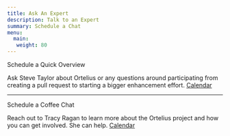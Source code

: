 ```yaml
---
title: Ask An Expert 
description: Talk to an Expert
summary: Schedule a Chat
menu:
  main:
   weight: 80
---
```


Schedule a Quick Overview

Ask Steve Taylor about Ortelius or any questions around participating from creating a pull request to starting a bigger enhancement effort. [Calendar](https://drift.me/sbtaylor15/quickpeek)

---

Schedule a Coffee Chat

Reach out to Tracy Ragan to learn more about the Ortelius project and how you can get involved. She can help. [Calendar](https://drift.me/tracyragan/coffeechat)